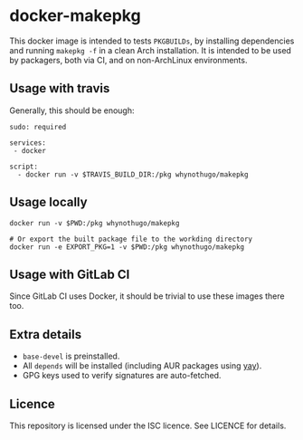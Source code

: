 docker-makepkg
==============

This docker image is intended to tests `PKGBUILDs`, by installing dependencies
and running `makepkg -f` in a clean Arch installation. It is intended to be
used by packagers, both via CI, and on non-ArchLinux environments.

Usage with travis
-----------------

Generally, this should be enough:

```
sudo: required

services:
 - docker

script:
  - docker run -v $TRAVIS_BUILD_DIR:/pkg whynothugo/makepkg
```

Usage locally
-------------

```
docker run -v $PWD:/pkg whynothugo/makepkg

# Or export the built package file to the workding directory
docker run -e EXPORT_PKG=1 -v $PWD:/pkg whynothugo/makepkg
```

Usage with GitLab CI
--------------------

Since GitLab CI uses Docker, it should be trivial to use these images there
too.

Extra details
-------------

* `base-devel` is preinstalled.
* All `depends` will be installed (including AUR packages using [yay](https://github.com/Jguer/yay)).
* GPG keys used to verify signatures are auto-fetched.

Licence
-------

This repository is licensed under the ISC licence. See LICENCE for details.
